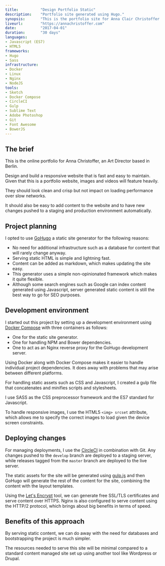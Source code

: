 ```yaml
---
title: 			"Design Portfolio Static"
description:	"Portfolio site generated using Hugo."
synopsis:		"This is the portfolio site for Anna Clair Christoffer generated using the Hugo static site generator."
liveurl:		"https://annachristoffer.com"
date:			"2017-04-01"
duration:		"30 days"
languages: 		
- Javascript (ES7)
- HTML5
frameworks:
- Hugo
- Sass
infrastructure: 
- Docker
- Linux
- Nginx
- NodeJS
tools:
- Sketch
- Docker Compose
- CircleCI
- Gulp
- Sublime Text
- Adobe Photoshop
- Git
- Font Awesome
- BowerJS
---
```


## The brief
This is the online portfolio for Anna Christoffer, an Art Director based in Berlin.

Design and build a responsive website that is fast and easy to maintain. Given that this is a portfolio website, images and videos will feature heavily.

They should look clean and crisp but not impact on loading performance over slow networks.

It should also be easy to add content to the website and to have new changes pushed to a staging and production environment automatically.

## Project planning
I opted to use [GoHugo](https://gohugo.io) a static site generator for the following reasons:

- No need for additional infrastructure such as a database for content that will rarely change anyway.
- Serving static HTML is simple and lightning fast.
- Content can be added as markdown, which makes updating the site easy.
- This generator uses a simple non-opinionated framework which makes it quite flexible.
- Although some search engines such as Google can index content generated using Javascript, server generated static content is still the best way to go for SEO purposes.

## Development environment
I started out this project by setting up a development environment using [Docker Compose](https://docs.docker.com/compose/) with three containers as follows:

- One for the static site generator.
- One for handling NPM and Bower dependencies.
- One to act as an Nginx reverse proxy for the GoHugo development server.

Using Docker along with Docker Compose makes it easier to handle individual project dependencies. It does away with problems that may arise between different platforms.

For handling static assets such as CSS and Javascript, I created a gulp file that concatenates and minifies scripts and stylesheets.

I use SASS as the CSS preprocessor framework and the ES7 standard for Javascript.

To handle responsive images, I use the HTML5 `<img> srcset` attribute, which allows me to specify the correct images to load given the device screen constraints.

## Deploying changes
For managing deployments, I use the [CircleCI](https://circleci.com/) in combination with Git. Any changes pushed to the `develop` branch are deployed to a staging server, while releases tagged from the `master` branch are deployed to the live server.

The static assets for the site will be generated using [gulp.js](http://gulpjs.com/) and then GoHugo will generate the rest of the content for the site, combining the content with the layout templates.

Using the [Let's Encrypt](https://letsencrypt.org/) tool, we can generate free SSL/TLS certificates and serve content over HTTPS. Nginx is also configured to serve content using the HTTP/2 protocol, which brings about big benefits in terms of speed.

## Benefits of this approach
By serving static content, we can do away with the need for databases and bootstrapping the project is much simpler. 

The resources needed to serve this site will be minimal compared to a standard content managed site set up using another tool like Wordpress or Drupal.








